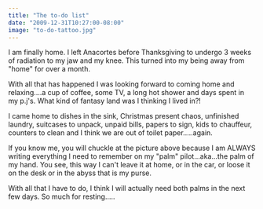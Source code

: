 ```yaml
---
title: "The to-do list"
date: "2009-12-31T10:27:00-08:00"
image: "to-do-tattoo.jpg"
---
```


I am finally home. I left Anacortes before Thanksgiving to undergo 3 weeks of radiation to my jaw and my knee. This turned into my being away from "home" for over a month.

With all that has happened I was looking forward to coming home and relaxing....a cup of coffee, some TV, a long hot shower and days spent in my p.j's. What kind of fantasy land was I thinking I lived in?!

I came home to dishes in the sink, Christmas present chaos, unfinished laundry, suitcases to unpack, unpaid bills, papers to sign, kids to chauffeur, counters to clean and I think we are out of toilet paper.....again.

If you know me, you will chuckle at the picture above because I am ALWAYS writing everything I need to remember on my "palm" pilot...aka...the palm of my hand. You see, this way I can't leave it at home, or in the car, or loose it on the desk or in the abyss that is my purse. 

With all that I have to do, I think I will actually need both palms in the next few days. So much for resting.....